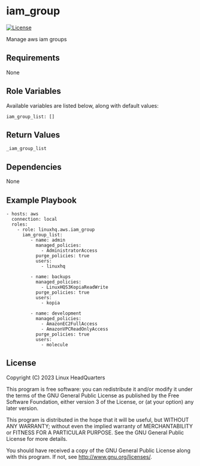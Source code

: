 # iam\_group

[![License](https://img.shields.io/badge/license-GPLv3-lightgreen)](https://www.gnu.org/licenses/gpl-3.0.en.html#license-text)

Manage aws iam groups

## Requirements

None

## Role Variables

Available variables are listed below, along with default values:

    iam_group_list: []

## Return Values

    _iam_group_list

## Dependencies

None

## Example Playbook

    - hosts: aws
      connection: local
      roles:
        - role: linuxhq.aws.iam_group
          iam_group_list:
             - name: admin
               managed_policies:
                 - AdministratorAccess
               purge_policies: true
               users:
                 - linuxhq

             - name: backups
               managed_policies:
                 - LinuxHQS3KopiaReadWrite
               purge_policies: true
               users:
                 - kopia

             - name: development
               managed_policies:
                 - AmazonEC2FullAccess
                 - AmazonVPCReadOnlyAccess
               purge_policies: true
               users:
                 - molecule

## License

Copyright (C) 2023 Linux HeadQuarters

This program is free software: you can redistribute it and/or modify
it under the terms of the GNU General Public License as published by
the Free Software Foundation, either version 3 of the License, or
(at your option) any later version.

This program is distributed in the hope that it will be useful,
but WITHOUT ANY WARRANTY; without even the implied warranty of
MERCHANTABILITY or FITNESS FOR A PARTICULAR PURPOSE. See the
GNU General Public License for more details.

You should have received a copy of the GNU General Public License
along with this program. If not, see <http://www.gnu.org/licenses/>.

